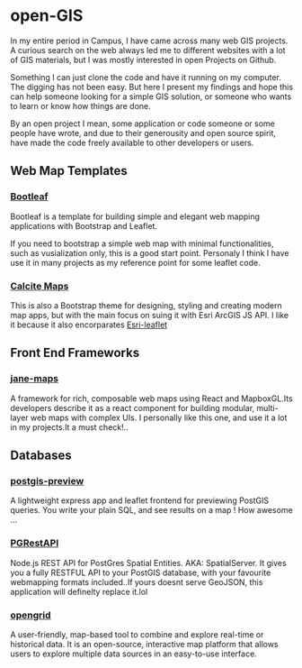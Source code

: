 # open-GIS
In my entire period in Campus, I have came across many web GIS projects. A curious search on the web always led me to different websites with a lot of GIS materials, but I was mostly interested in open Projects on Github.

Something I can just clone the code and have it running on my computer. The digging has not been easy. But here I present my findings and hope this can help someone looking for a simple GIS solution, or someone who wants to learn or know how things are done.

By an open project I mean, some application or code someone or some people have wrote, and due to their generousity and open source spirit, have made the code freely available to other developers or users.

## Web Map Templates 
  ### [Bootleaf](https://github.com/bmcbride/bootleaf)
  Bootleaf is a template for building simple and elegant web mapping applications with Bootstrap and Leaflet.
  
  If you need to bootstrap a simple web map with minimal functionalities, such as vusialization only, this is a good start point. Personaly I think I have use it in many projects as my reference point for some leaflet code.
  ### [Calcite Maps](https://github.com/Esri/calcite-maps)
  This is also a  Bootstrap theme for designing, styling and creating modern map apps, but with the main focus on suing it with Esri ArcGIS JS API. I like it because it also encorparates [Esri-leaflet](https://esri.github.io/esri-leaflet/)
  
## Front End Frameworks
  ### [jane-maps](https://github.com/Esri/calcite-maps)
  A framework for rich, composable web maps using React and MapboxGL.Its developers describe  it as a react component for building modular, multi-layer web maps with complex UIs.
  I personally like this one, and use it a lot in my projects.It a must check!..
  
## Databases
 ### [postgis-preview](https://github.com/NYCPlanning/postgis-preview)
 A lightweight express app and leaflet frontend for previewing PostGIS queries. You write your plain SQL, and see results on a map ! How awesome ...
 ### [PGRestAPI](https://github.com/spatialdev/PGRestAPI)
 Node.js REST API for PostGres Spatial Entities. AKA: SpatialServer. It gives you a fully RESTFUL API to your PostGIS database, with your favourite webmapping formats included..If yours doesnt serve GeoJSON, this application will definelty replace it.lol
 ### [opengrid](https://github.com/Chicago/opengrid)
 A user-friendly, map-based tool to combine and explore real-time or historical data.
It is  an open-source, interactive map platform that allows users to explore multiple data sources in an easy-to-use interface.

